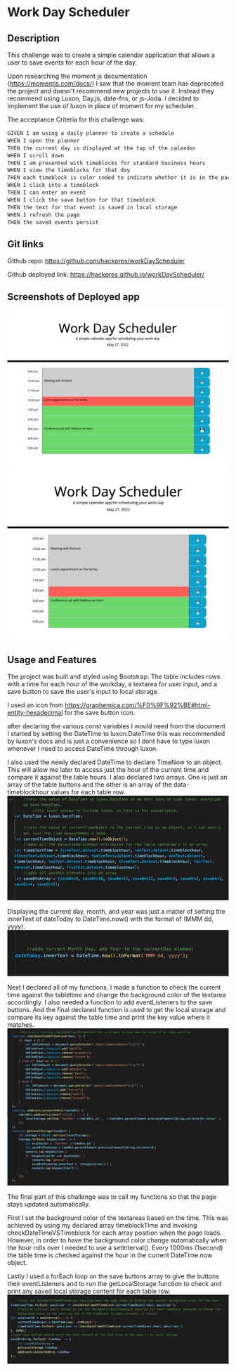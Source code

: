 # Work Day Scheduler

## Description

This challenge was to create a simple calendar application that allows a user to save events for each hour of the day.

Upon researching the moment js documentation (https://momentjs.com/docs/) I saw that the moment team has deprecated the project and doesn't recommend new projects to use it. Instead they recommend using Luxon, Day.js, date-fns, or js-Joda. I decided to implement the use of luxon in place of moment for my scheduler.

The acceptance Criteria for this challenge was:
```md
GIVEN I am using a daily planner to create a schedule
WHEN I open the planner
THEN the current day is displayed at the top of the calendar
WHEN I scroll down
THEN I am presented with timeblocks for standard business hours
WHEN I view the timeblocks for that day
THEN each timeblock is color coded to indicate whether it is in the past, present, or future
WHEN I click into a timeblock
THEN I can enter an event
WHEN I click the save button for that timeblock
THEN the text for that event is saved in local storage
WHEN I refresh the page
THEN the saved events persist
```

## Git links

Github repo:
  https://github.com/hackpres/workDayScheduler

Github deployed link:
  https://hackpres.github.io/workDayScheduler/

## Screenshots of Deployed app

![wds12pm](./assets/images/wds12pm.png?raw=true "Work Day Scheduler at mid-day")
![wds2pm](./assets/images/wds2pm.png?raw=true "Work Day Scheduler between 2-3pm")


## Usage and Features

The project was built and styled using Bootstrap.
The table includes rows with a time for each hour of the workday, a textarea for user input, and a save button to save the user's input to local storage.

I used an icon from https://graphemica.com/%F0%9F%92%BE#html-entity-hexadecimal for the save button icon.

after declaring the various const variables I would need from the document I started by setting the DateTime to luxon.DateTime this was recommended by luxon's docs and is just a convenience so I dont have to type luxon whenever I need to access DateTime through luxon.

I also used the newly declared DateTime to declare TimeNow to an object. This will allow me later to access just the hour of the current time and compare it against the table hours.
I also declared two arrays. One is just an array of the table buttons and the other is an array of the data-timeblockhour values for each table row.
![luxonDateTime](./assets/images/luxonDateTime.png?raw=true "The convenience variables declared for my challenge")

Displaying the current day, month, and year was just a matter of setting the innerText of dateToday to DateTime.now() with the format of (MMM dd, yyyy).
![dateToday](./assets/images/dateToday.png?raw=true "Code setting the innerText for dateToday")

Next I declared all of my functions.
I made a function to check the current time against the tabletime and change the background color of the textarea accordingly.
I also needed a function to add eventListeners to the save buttons.
And the final declared function is used to get the local storage and compare its key against the table time and print the key value where it matches.
![functions](./assets/images/functions.png?raw=true "Declared functions")

The final part of this challenge was to call my functions so that the page stays updated automatically.

First I set the background color of the textareas based on the time.
This was achieved by using my declared array timeblockTime and invoking checkDateTimeVSTimeblock for each array position when the page loads. However, in order to have the background color change automatically when the hour rolls over I needed to use a setInterval(). Every 1000ms (1second) the table time is checked against the hour in the  current DateTime.now object.

Lastly I used a forEach loop on the save buttons array to give the buttons their eventListeners and to run the getLocalStorage function to check and print any saved local storage content for each table row.
![functionalCode](./assets/images/functionalCode.png?raw=true "The code that automates the site and makes everything function")